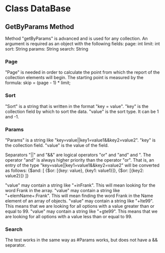 # Class DataBase

## GetByParams Method

Method "getByParams" is advanced and is used for any collection. An argument is required as an object with the following fields:
page: int
limit: int
sort: String
params: String
search: String

### Page

"Page" is needed in order to calculate the point from which the report of the collection elements will begin. The starting point is measured by the formula: skip = (page - 1) \* limit;

### Sort

"Sort" is a string that is written in the format "key = value".
"key" is the collection field by which to sort the data.
"value" is the sort type. It can be 1 and -1.

### Params

"Params" is a string like "key=value||key1=value1&&key2=value2".
"key" is the collection field.
"value" is the value of the field.

Separators "||" and "&&" are logical operators "or" and "and" and ". The operator "and" is always higher priority than the operator "or". That is, an entry of the type "key=value||key1=value1&&key2=value2" will be converted as follows:
{$and: [
  {$or: [{key: value}, {key1: value1}]}, {\$or: [{key2: value2}]}
]}

"value" may contain a string like "+inFrank". This will mean looking for the word Frank in the array.
"value" may contain a string like "+elemName+:Frank". This will mean finding the word Frank in the Name element of an array of objects.
"value" may contain a string like "+lte99". This means that we are looking for all options with a value greater than or equal to 99.
"value" may contain a string like "+gte99". This means that we are looking for all options with a value less than or equal to 99.

### Search

The test works in the same way as #Params works, but does not have a && separator.
